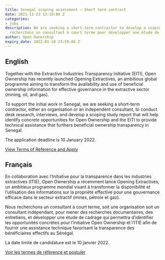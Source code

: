 ```yaml
---
title: Senegal scoping assessment – Short term contract
date: 2021-11-23 13:19:00 Z
categories:
- jobs
description: We are seeking a short-term contractor to develop a scoping study. Nous
  recherchons un consultant à court terme pour développer une étude de cadrage.
author: Open Ownership
expiry_date: 2022-01-10 23:59:00 Z
---
```


## English

Together with the Extractive Industries Transparency Initiative (EITI), Open Ownership has recently launched Opening Extractives, an ambitious global programme aiming to transform the availability and use of beneficial ownership information for effective governance in the extractive sector (mining, oil, and gas).

To support the initial work in Senegal, we are seeking a short-term contractor, either an organisation or an independent consultant, to conduct desk research, interviews, and develop a scoping study report that will help identify concrete opportunities for Open Ownership and the EITI to provide technical assistance that furthers beneficial ownership transparency in Senegal.

The application deadline is 10 January 2022.

[View Terms of Reference and Apply](/uploads/oo-vacancy-senegal-scoping-assessment-2021-11.pdf)

## Français

En collaboration avec l’Initiative pour la transparence dans les industries extractives (ITIE), Open Ownership a récemment lancé Opening Extractives, un ambitieux programme mondial visant à transformer la disponibilité et l’utilisation des informations sur la propriété effective pour une gouvernance efficace dans le secteur extractif (mines, pétrole et gaz).

Nous recherchons un consultant à court terme, soit une organisation soit un consultant indépendant, pour mener des recherches documentaires, des entretiens, et développer une étude de cadrage qui permettra d’identifier les opportunités concrètes pour l’initiative Open Ownership et l’ITIE afin de fournir une assistance technique favorisant la transparence des bénéficiaires effectifs au Sénégal.

La date limite de candidature est le 10 janvier 2022.

[Voir les termes de référence et postuler](/uploads/oo-vacancy-senegal-scoping-assessment-fr-2021-11.pdf)